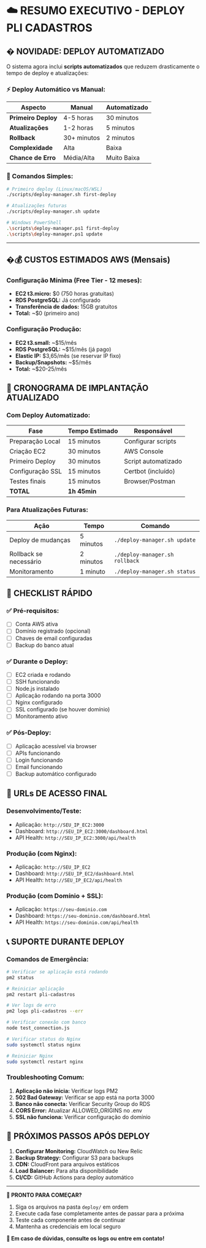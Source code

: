 # ☁️ RESUMO EXECUTIVO - DEPLOY PLI CADASTROS

## � **NOVIDADE: DEPLOY AUTOMATIZADO**

O sistema agora inclui **scripts automatizados** que reduzem drasticamente o tempo de deploy e atualizações:

### **⚡ Deploy Automático vs Manual:**
| Aspecto | Manual | Automatizado |
|---------|---------|-------------|
| **Primeiro Deploy** | 4-5 horas | 30 minutos |
| **Atualizações** | 1-2 horas | 5 minutos |
| **Rollback** | 30+ minutos | 2 minutos |
| **Complexidade** | Alta | Baixa |
| **Chance de Erro** | Média/Alta | Muito Baixa |

### **🎯 Comandos Simples:**
```bash
# Primeiro deploy (Linux/macOS/WSL)
./scripts/deploy-manager.sh first-deploy

# Atualizações futuras
./scripts/deploy-manager.sh update

# Windows PowerShell
.\scripts\deploy-manager.ps1 first-deploy
.\scripts\deploy-manager.ps1 update
```

---

## �💰 **CUSTOS ESTIMADOS AWS (Mensais)**

### **Configuração Mínima (Free Tier - 12 meses):**
- **EC2 t3.micro:** $0 (750 horas gratuitas)
- **RDS PostgreSQL:** Já configurado
- **Transferência de dados:** 15GB gratuitos
- **Total:** ~$0 (primeiro ano)

### **Configuração Produção:**
- **EC2 t3.small:** ~$15/mês
- **RDS PostgreSQL:** ~$15/mês (já pago)
- **Elastic IP:** $3,65/mês (se reservar IP fixo)
- **Backup/Snapshots:** ~$5/mês
- **Total:** ~$20-25/mês

## 🚀 **CRONOGRAMA DE IMPLANTAÇÃO ATUALIZADO**

### **Com Deploy Automatizado:**
| Fase | Tempo Estimado | Responsável |
|------|----------------|-------------|
| Preparação Local | 15 minutos | Configurar scripts |
| Criação EC2 | 30 minutos | AWS Console |
| Primeiro Deploy | 30 minutos | Script automatizado |
| Configuração SSL | 15 minutos | Certbot (incluído) |
| Testes finais | 15 minutos | Browser/Postman |
| **TOTAL** | **1h 45min** | |

### **Para Atualizações Futuras:**
| Ação | Tempo | Comando |
|------|--------|---------|
| Deploy de mudanças | 5 minutos | `./deploy-manager.sh update` |
| Rollback se necessário | 2 minutos | `./deploy-manager.sh rollback` |
| Monitoramento | 1 minuto | `./deploy-manager.sh status` |

## 🎯 **CHECKLIST RÁPIDO**

### ✅ **Pré-requisitos:**
- [ ] Conta AWS ativa
- [ ] Domínio registrado (opcional)
- [ ] Chaves de email configuradas
- [ ] Backup do banco atual

### ✅ **Durante o Deploy:**
- [ ] EC2 criada e rodando
- [ ] SSH funcionando
- [ ] Node.js instalado
- [ ] Aplicação rodando na porta 3000
- [ ] Nginx configurado
- [ ] SSL configurado (se houver domínio)
- [ ] Monitoramento ativo

### ✅ **Pós-Deploy:**
- [ ] Aplicação acessível via browser
- [ ] APIs funcionando
- [ ] Login funcionando
- [ ] Email funcionando
- [ ] Backup automático configurado

## 🔗 **URLs DE ACESSO FINAL**

### **Desenvolvimento/Teste:**
- Aplicação: `http://SEU_IP_EC2:3000`
- Dashboard: `http://SEU_IP_EC2:3000/dashboard.html`
- API Health: `http://SEU_IP_EC2:3000/api/health`

### **Produção (com Nginx):**
- Aplicação: `http://SEU_IP_EC2`
- Dashboard: `http://SEU_IP_EC2/dashboard.html`
- API Health: `http://SEU_IP_EC2/api/health`

### **Produção (com Domínio + SSL):**
- Aplicação: `https://seu-dominio.com`
- Dashboard: `https://seu-dominio.com/dashboard.html`
- API Health: `https://seu-dominio.com/api/health`

## 📞 **SUPORTE DURANTE DEPLOY**

### **Comandos de Emergência:**
```bash
# Verificar se aplicação está rodando
pm2 status

# Reiniciar aplicação
pm2 restart pli-cadastros

# Ver logs de erro
pm2 logs pli-cadastros --err

# Verificar conexão com banco
node test_connection.js

# Verificar status do Nginx
sudo systemctl status nginx

# Reiniciar Nginx
sudo systemctl restart nginx
```

### **Troubleshooting Comum:**
1. **Aplicação não inicia:** Verificar logs PM2
2. **502 Bad Gateway:** Verificar se app está na porta 3000
3. **Banco não conecta:** Verificar Security Group do RDS
4. **CORS Error:** Atualizar ALLOWED_ORIGINS no .env
5. **SSL não funciona:** Verificar configuração do domínio

## 🎉 **PRÓXIMOS PASSOS APÓS DEPLOY**

1. **Configurar Monitoring:** CloudWatch ou New Relic
2. **Backup Strategy:** Configurar S3 para backups
3. **CDN:** CloudFront para arquivos estáticos
4. **Load Balancer:** Para alta disponibilidade
5. **CI/CD:** GitHub Actions para deploy automático

---

**🚀 PRONTO PARA COMEÇAR?**

1. Siga os arquivos na pasta `deploy/` em ordem
2. Execute cada fase completamente antes de passar para a próxima
3. Teste cada componente antes de continuar
4. Mantenha as credenciais em local seguro

**📧 Em caso de dúvidas, consulte os logs ou entre em contato!**
